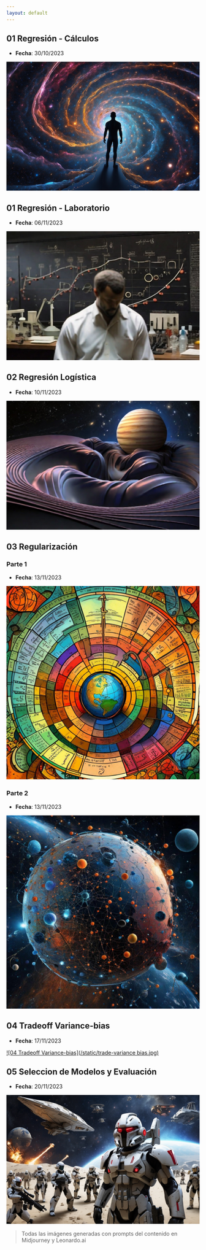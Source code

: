 ```yaml
---
layout: default
---
```


## 01 Regresión - Cálculos

- **Fecha**: 30/10/2023

[![01 Regresión - Cálculos](/static/calculos.jpg)](https://youtu.be/CqUOWpGIs0o "01 Regresión - Cálculos")

## 01 Regresión - Laboratorio

- **Fecha**: 06/11/2023

[![01 Regresión - Laboratorio](/static/lab.jpg)](https://youtu.be/zZ538O-Vy_U "01 Regresión - Laboratorio")

## 02 Regresión Logística

- **Fecha**: 10/11/2023

[![02 Regresión Logística](/static/logistic.jpg)](https://youtu.be/6KQRfy4JKkk "02 Regresión Logística")

## 03 Regularización

### Parte 1

- **Fecha**: 13/11/2023

[![03 Regularización Parte 1](/static/video1.jpeg)](https://www.youtube.com/watch?v=vN8SiScLuPE "03 Regularización Parte 1")

### Parte 2

- **Fecha**: 13/11/2023

[![03 Regularización Parte 2](/static/video2.jpeg)](https://www.youtube.com/watch?v=edt19muKBLk "03 Regularización Parte 2")

## 04 Tradeoff Variance-bias

- **Fecha**: 17/11/2023

[![04 Tradeoff Variance-bias](/static/trade-variance bias.jpg)](https://youtu.be/unJV64TgKUo "04 Tradeoff Variance-bias")

## 05 Seleccion de Modelos y Evaluación

- **Fecha**: 20/11/2023

[![05 Selección de Modelos y Evaluación](/static/model-selection.jpg)](https://youtu.be/26lr5_rtnUY "05 Seleccion de Modelos y Evaluación")

> Todas las imágenes generadas con prompts del contenido en Midjourney y Leonardo.ai